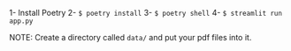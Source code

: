 1- Install Poetry
2- `$ poetry install`
3- `$ poetry shell`
4- `$ streamlit run app.py`


NOTE: Create a directory called `data/` and put your pdf files into it.
